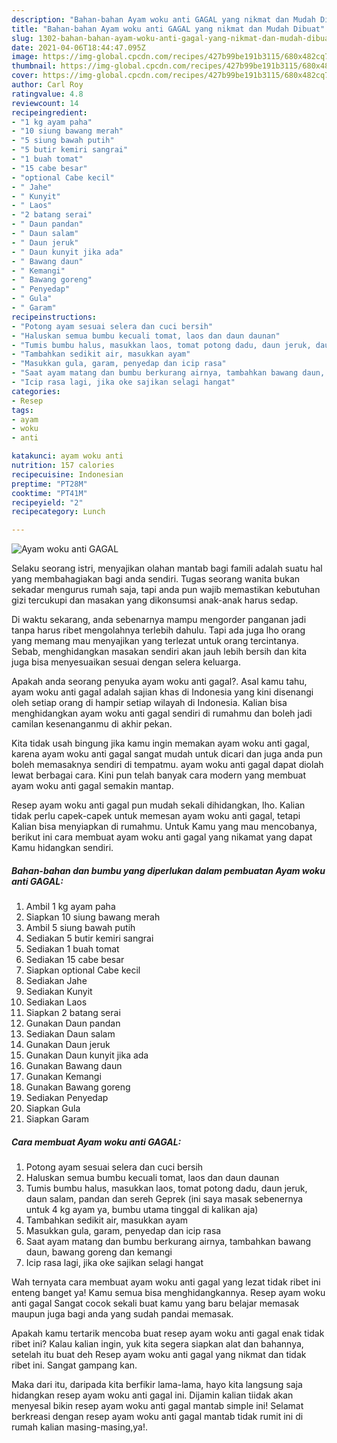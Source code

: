 ```yaml
---
description: "Bahan-bahan Ayam woku anti GAGAL yang nikmat dan Mudah Dibuat"
title: "Bahan-bahan Ayam woku anti GAGAL yang nikmat dan Mudah Dibuat"
slug: 1302-bahan-bahan-ayam-woku-anti-gagal-yang-nikmat-dan-mudah-dibuat
date: 2021-04-06T18:44:47.095Z
image: https://img-global.cpcdn.com/recipes/427b99be191b3115/680x482cq70/ayam-woku-anti-gagal-foto-resep-utama.jpg
thumbnail: https://img-global.cpcdn.com/recipes/427b99be191b3115/680x482cq70/ayam-woku-anti-gagal-foto-resep-utama.jpg
cover: https://img-global.cpcdn.com/recipes/427b99be191b3115/680x482cq70/ayam-woku-anti-gagal-foto-resep-utama.jpg
author: Carl Roy
ratingvalue: 4.8
reviewcount: 14
recipeingredient:
- "1 kg ayam paha"
- "10 siung bawang merah"
- "5 siung bawah putih"
- "5 butir kemiri sangrai"
- "1 buah tomat"
- "15 cabe besar"
- "optional Cabe kecil"
- " Jahe"
- " Kunyit"
- " Laos"
- "2 batang serai"
- " Daun pandan"
- " Daun salam"
- " Daun jeruk"
- " Daun kunyit jika ada"
- " Bawang daun"
- " Kemangi"
- " Bawang goreng"
- " Penyedap"
- " Gula"
- " Garam"
recipeinstructions:
- "Potong ayam sesuai selera dan cuci bersih"
- "Haluskan semua bumbu kecuali tomat, laos dan daun daunan"
- "Tumis bumbu halus, masukkan laos, tomat potong dadu, daun jeruk, daun salam, pandan dan sereh Geprek (ini saya masak sebenernya untuk 4 kg ayam ya, bumbu utama tinggal di kalikan aja)"
- "Tambahkan sedikit air, masukkan ayam"
- "Masukkan gula, garam, penyedap dan icip rasa"
- "Saat ayam matang dan bumbu berkurang airnya, tambahkan bawang daun, bawang goreng dan kemangi"
- "Icip rasa lagi, jika oke sajikan selagi hangat"
categories:
- Resep
tags:
- ayam
- woku
- anti

katakunci: ayam woku anti 
nutrition: 157 calories
recipecuisine: Indonesian
preptime: "PT28M"
cooktime: "PT41M"
recipeyield: "2"
recipecategory: Lunch

---
```



![Ayam woku anti GAGAL](https://img-global.cpcdn.com/recipes/427b99be191b3115/680x482cq70/ayam-woku-anti-gagal-foto-resep-utama.jpg)

Selaku seorang istri, menyajikan olahan mantab bagi famili adalah suatu hal yang membahagiakan bagi anda sendiri. Tugas seorang  wanita bukan sekadar mengurus rumah saja, tapi anda pun wajib memastikan kebutuhan gizi tercukupi dan masakan yang dikonsumsi anak-anak harus sedap.

Di waktu  sekarang, anda sebenarnya mampu mengorder panganan jadi tanpa harus ribet mengolahnya terlebih dahulu. Tapi ada juga lho orang yang memang mau menyajikan yang terlezat untuk orang tercintanya. Sebab, menghidangkan masakan sendiri akan jauh lebih bersih dan kita juga bisa menyesuaikan sesuai dengan selera keluarga. 



Apakah anda seorang penyuka ayam woku anti gagal?. Asal kamu tahu, ayam woku anti gagal adalah sajian khas di Indonesia yang kini disenangi oleh setiap orang di hampir setiap wilayah di Indonesia. Kalian bisa menghidangkan ayam woku anti gagal sendiri di rumahmu dan boleh jadi camilan kesenanganmu di akhir pekan.

Kita tidak usah bingung jika kamu ingin memakan ayam woku anti gagal, karena ayam woku anti gagal sangat mudah untuk dicari dan juga anda pun boleh memasaknya sendiri di tempatmu. ayam woku anti gagal dapat diolah lewat berbagai cara. Kini pun telah banyak cara modern yang membuat ayam woku anti gagal semakin mantap.

Resep ayam woku anti gagal pun mudah sekali dihidangkan, lho. Kalian tidak perlu capek-capek untuk memesan ayam woku anti gagal, tetapi Kalian bisa menyiapkan di rumahmu. Untuk Kamu yang mau mencobanya, berikut ini cara membuat ayam woku anti gagal yang nikamat yang dapat Kamu hidangkan sendiri.

<!--inarticleads1-->

##### Bahan-bahan dan bumbu yang diperlukan dalam pembuatan Ayam woku anti GAGAL:

1. Ambil 1 kg ayam paha
1. Siapkan 10 siung bawang merah
1. Ambil 5 siung bawah putih
1. Sediakan 5 butir kemiri sangrai
1. Sediakan 1 buah tomat
1. Sediakan 15 cabe besar
1. Siapkan optional Cabe kecil
1. Sediakan  Jahe
1. Sediakan  Kunyit
1. Sediakan  Laos
1. Siapkan 2 batang serai
1. Gunakan  Daun pandan
1. Sediakan  Daun salam
1. Gunakan  Daun jeruk
1. Gunakan  Daun kunyit jika ada
1. Gunakan  Bawang daun
1. Gunakan  Kemangi
1. Gunakan  Bawang goreng
1. Sediakan  Penyedap
1. Siapkan  Gula
1. Siapkan  Garam




<!--inarticleads2-->

##### Cara membuat Ayam woku anti GAGAL:

1. Potong ayam sesuai selera dan cuci bersih
1. Haluskan semua bumbu kecuali tomat, laos dan daun daunan
1. Tumis bumbu halus, masukkan laos, tomat potong dadu, daun jeruk, daun salam, pandan dan sereh Geprek (ini saya masak sebenernya untuk 4 kg ayam ya, bumbu utama tinggal di kalikan aja)
1. Tambahkan sedikit air, masukkan ayam
1. Masukkan gula, garam, penyedap dan icip rasa
1. Saat ayam matang dan bumbu berkurang airnya, tambahkan bawang daun, bawang goreng dan kemangi
1. Icip rasa lagi, jika oke sajikan selagi hangat




Wah ternyata cara membuat ayam woku anti gagal yang lezat tidak ribet ini enteng banget ya! Kamu semua bisa menghidangkannya. Resep ayam woku anti gagal Sangat cocok sekali buat kamu yang baru belajar memasak maupun juga bagi anda yang sudah pandai memasak.

Apakah kamu tertarik mencoba buat resep ayam woku anti gagal enak tidak ribet ini? Kalau kalian ingin, yuk kita segera siapkan alat dan bahannya, setelah itu buat deh Resep ayam woku anti gagal yang nikmat dan tidak ribet ini. Sangat gampang kan. 

Maka dari itu, daripada kita berfikir lama-lama, hayo kita langsung saja hidangkan resep ayam woku anti gagal ini. Dijamin kalian tiidak akan menyesal bikin resep ayam woku anti gagal mantab simple ini! Selamat berkreasi dengan resep ayam woku anti gagal mantab tidak rumit ini di rumah kalian masing-masing,ya!.

